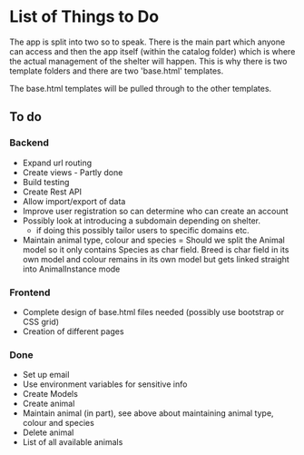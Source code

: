 # List of Things to Do

The app is split into two so to speak. There is the main part which anyone can access and then the app itself (within the catalog folder) which is where the actual management of the shelter will happen.
This is why there is two template folders and there are two 'base.html' templates.

The base.html templates will be pulled through to the other templates.

## To do

### Backend

- Expand url routing
- Create views - Partly done
- Build testing
- Create Rest API
- Allow import/export of data
- Improve user registration so can determine who can create an account
- Possibly look at introducing a subdomain depending on shelter.
  - if doing this possibly tailor users to specific domains etc.
- Maintain animal type, colour and species = Should we split the Animal model so it only contains Species as char field. Breed is char field in its own model and
 colour remains in its own model but gets linked straight into AnimalInstance mode
### Frontend

- Complete design of base.html files needed (possibly use bootstrap or CSS grid)
- Creation of different pages

### Done

- Set up email
- Use environment variables for sensitive info
- Create Models
- Create animal
- Maintain animal (in part), see above about maintaining animal type, colour and species
- Delete animal
- List of all available animals